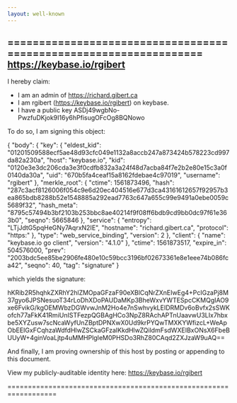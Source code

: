 ```yaml
---
layout: well-known
---
```

==================================================================
https://keybase.io/rgibert
--------------------------------------------------------------------

I hereby claim:

  * I am an admin of https://richard.gibert.ca
  * I am rgibert (https://keybase.io/rgibert) on keybase.
  * I have a public key ASDj49wgbNo-PwzfuDKjok9I16y6hPfisugOFcOg8BQNowo

To do so, I am signing this object:

{
  "body": {
    "key": {
      "eldest_kid": "01201509588ecf5ae48d93cfc049e1132a8accb247a873424b578223cd997da82a230a",
      "host": "keybase.io",
      "kid": "0120e3e3dc206cda3e3f0cdfb832a3a24f48d7acba84f7e2b2e80e15c3a0f0140da30a",
      "uid": "670b5fa4ceaf15a8162fdebae4c97019",
      "username": "rgibert"
    },
    "merkle_root": {
      "ctime": 1561873496,
      "hash": "287c3acf8126006f054c9e6d20ec404516e677d3ca43161612657f92957b3ea865bdb8288b52e1548885a292ead7763c647a655c99e9491a0ebe0059c5689f32",
      "hash_meta": "8795c57494b3bf2103b253bbc8ae40214f9f08ff6bdb9cd9bb0dc97f61e363b0",
      "seqno": 5665846
    },
    "service": {
      "entropy": "LTjJdtG5pqHeGNy7AqrxN2IE",
      "hostname": "richard.gibert.ca",
      "protocol": "https:"
    },
    "type": "web_service_binding",
    "version": 2
  },
  "client": {
    "name": "keybase.io go client",
    "version": "4.1.0"
  },
  "ctime": 1561873517,
  "expire_in": 504576000,
  "prev": "2003bdc5ee85be2906fe480e10c59bcc3196bf02673361e8e1eee74b086fca42",
  "seqno": 40,
  "tag": "signature"
}

which yields the signature:

hKRib2R5hqhkZXRhY2hlZMOpaGFzaF90eXBlCqNrZXnEIwEg4+PcIGzaPj8M37gyo6JPSNesuoT34rLoDhXDoPAUDaMKp3BheWxvYWTESpcCKMQgIAO9xe6FvikG/kgOEMWbzDGWvwJnM2Ho4e7nSwhvykLEIDRMDv6oBvfx2sSWKofch77aFkK41RmiUnISTFezpQGBAgHCo3NpZ8RAchAPTnUaavwU3LIx7hbxbe5XYZusw7scNcaWyfUnZBptDPNXwX0Ud9krPYQwTMXKYWfizcL+WeApObEEIGxFCqhzaWdfdHlwZSCkaGFzaIKkdHlwZQildmFsdWXEIBxONsX6FbeBUUyW+4ginVoaLjtp4uMMHPlgIeM0PHSDo3RhZ80CAqd2ZXJzaW9uAQ==

And finally, I am proving ownership of this host by posting or
appending to this document.

View my publicly-auditable identity here: https://keybase.io/rgibert

==================================================================
